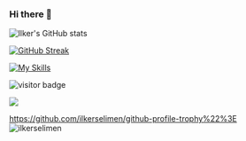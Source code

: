 ### Hi there 👋

![Ilker's GitHub stats](https://github-readme-stats.vercel.app/api?username=ilkerselimen&show_icons=true&theme=tokyonight&hide_border=true) 

[![GitHub Streak](http://github-readme-streak-stats.herokuapp.com/?user=ilkerselimen&theme=tokyonight&hide_border=true&border_radius=4,5&date_format=M%20j%5B%2C%20Y%5D)](https://git.io/streak-stats)

[![My Skills](https://skillicons.dev/icons?i=java,hibernate,spring,html,css,js,postgres,mongodb,idea,vscode,linux,postman,git,github,discord&theme=dark)](https://skillicons.dev)

![visitor badge](https://visitor-badge.glitch.me/badge?page_id=ilkerselimen.visitor-badge&left_text=Profile%20views) 

<img src="https://wakatime.com/share/@094abaf6-7890-4b1e-9904-fa534d248a19/a5c79a0d-bdd6-47ca-948f-eb0dc6394906.svg" /></a>

https://github.com/ilkerselimen/github-profile-trophy%22%3E
            <img src="https://github-profile-trophy.vercel.app/?username=ilkerselimen&row=1&column=7&theme=darkhub" alt="ilkerselimen" />
        </a>
    </div>
    
    

